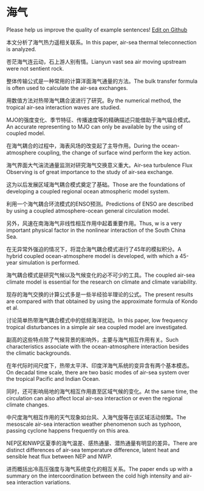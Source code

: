 # 海气

Please help us improve the quality of example sentences! [Edit on Github](https://github.com/jiyushe/jiyu-example-sentence-source/blob/main/chinese/haiqi.md)

<p><span class="chinese">本文分析了海气热力遥相关联系。</span><span class="english">In this paper, air-sea thermal teleconnection is analyzed.</span></p>

<p><span class="chinese">苍茫海气连云动，石上游人别有情。</span><span class="english">Lianyun vast sea air moving upstream were not sentient rock.</span></p>

<p><span class="chinese">整体传输公式是一种常用的计算洋面海气通量的方法。</span><span class="english">The bulk transfer formula is often used to calculate the air-sea exchanges.</span></p>

<p><span class="chinese">用数值方法对热带海气耦合波进行了研究。</span><span class="english">By the numerical method, the tropical air-sea interaction waves are studied.</span></p>

<p><span class="chinese">MJO的强度变化、季节特征、传播速度等的精确描述只能借助于海气辐合模式。</span><span class="english">An accurate representing to MJO can only be available by the using of coupled model.</span></p>

<p><span class="chinese">在海气耦合的过程中，海表风场的改变起了主导作用。</span><span class="english">During the ocean-atmosphere coupling, the change of surface wind perform the key action.</span></p>

<p><span class="chinese">海气界面大气湍流通量监测对研究海气交换意义重大。</span><span class="english">Air-sea turbulence Flux Observing is of great importance to the study of air-sea exchange.</span></p>

<p><span class="chinese">这为以后发展区域海气耦合模式奠定了基础。</span><span class="english">Those are the foundations of developing a coupled regional ocean atmospheric model system.</span></p>

<p><span class="chinese">利用一个海气耦合环流模式的ENSO预测。</span><span class="english">Predictions of ENSO are described by using a coupled atmosphere-ocean general circulation model.</span></p>

<p><span class="chinese">另外，风速在南海海气非线性相互作用中起着重要作用。</span><span class="english">Thus, w is a very important physical factor in the nonlinear interaction of the South China Sea.</span></p>

<p><span class="chinese">在无异常外强迫的情况下，将混合海气耦合模式进行了45年的模拟积分。</span><span class="english">A hybrid coupled ocean-atmosphere model is developed, with which a 45-year simulation is performed.</span></p>

<p><span class="chinese">海气耦合模式是研究气候以及气候变化的必不可少的工具。</span><span class="english">The coupled air-sea climate model is essential for the research on climate and climate variability.</span></p>

<p><span class="chinese">现存的海气交换的计算公式多是一些半经验半理论的公式。</span><span class="english">The present results are compared with that obtained by using the approximate formula of Kondo et al.</span></p>

<p><span class="chinese">讨论简单热带海气耦合模式中的低频海洋扰动。</span><span class="english">In this paper, low frequency tropical disturbances in a simple air sea coupled model are investigated.</span></p>

<p><span class="chinese">副高的这些特点除了气候背景的影响外，主要与海气相互作用有关。</span><span class="english">Such characteristics associate with the ocean-atmosphere interaction besides the climatic backgrounds.</span></p>

<p><span class="chinese">在年代际时间尺度下，热带太平洋、印度洋海气系统的变异含有两个基本模态。</span><span class="english">On decadal time scale, there are two basic modes of air-sea system over the tropical Pacific and Indian Ocean.</span></p>

<p><span class="chinese">同时，还可影响局地的海气相互作用直至区域气候的变化。</span><span class="english">At the same time, the circulation can also affect local air-sea interaction or even the regional climate changes.</span></p>

<p><span class="chinese">中尺度海气相互作用的天气现象如台风、入海气旋等在该区域活动频繁。</span><span class="english">The mesoscale air-sea interaction weather phenomenon such as typhoon, passing cyclone happens frequently on this area.</span></p>

<p><span class="chinese">NEP区和NWP区夏季的海气温差、感热通量、潜热通量有明显的差异。</span><span class="english">There are distinct differences of air-sea temperature difference, latent heat and sensible heat flux between NEP and NWP.</span></p>

<p><span class="chinese">进而概括出冷高压强度与海气系统变化的相互关系。</span><span class="english">The paper ends up with a summary on the intercoordination between the cold high intensity and air-sea interaction variations.</span></p>

